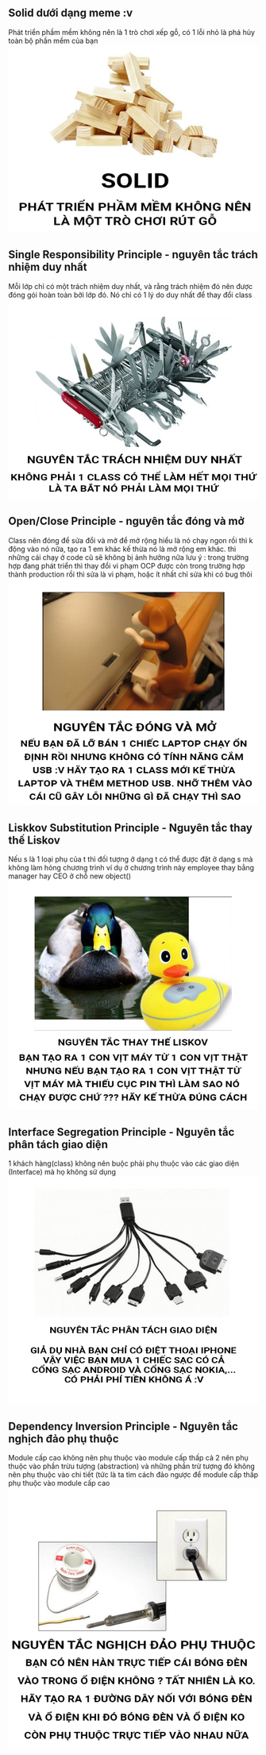 ## Solid dưới dạng meme :v
Phát triển phầm mềm không nên là 1 trò chơi xếp gỗ, có 1 lỗi nhỏ là phá hủy toàn bộ phần mềm của bạn
![solid](Meme/solid.png)
## Single Responsibility Principle - nguyên tắc trách nhiệm duy nhất
Mỗi lớp chỉ có một trách nhiệm duy nhất, và rằng trách nhiệm đó nên được đóng gói hoàn toàn bởi lớp đó. Nó chỉ có 1 lý do duy nhất để thay đổi class
![srp](meme/srp.png)
## Open/Close Principle - nguyên tắc đóng và mở
Class nên đóng để sửa đổi và mở để mở rộng hiểu là nó chạy ngon rồi thì k động vào nó nữa, tạo ra 1 em khác kế thừa nó là mở rộng em khác. thì những cái chạy ở code cũ sẽ không bị ảnh hưởng nữa
lưu ý : trong trường hợp đang phát triển thì thay đổi vi phạm OCP được còn trong trường hợp thành production rồi thì sửa là vi phạm, hoặc ít nhất chỉ sửa khi có bug thôi
![ocp](meme/ocp.png)
## Liskkov Substitution Principle - Nguyên tắc thay thế Liskov
Nếu s là 1 loại phụ của t thì đối tượng ở dạng t có thể được đặt ở dạng s mà không làm hỏng chương trình ví dụ ở chương trình này employee thay bằng manager hay CEO ở chỗ new object()
![lsp](meme/lsp.png)
## Interface Segregation Principle - Nguyên tắc phân tách giao diện
1 khách hàng(class) không nên buộc phải phụ thuộc vào các giao diện (Interface) mà họ không sử dụng
![isp](meme/isp.png)
## Dependency Inversion Principle - Nguyên tắc nghịch đảo phụ thuộc
Module cấp cao không nên phụ thuộc vào module cấp thấp cả 2 nên phụ thuộc vào phần trừu tượng (abstraction) và những phần trừ tượng đó không nên phụ thuộc vào chi tiết (tức là ta tìm cách đảo ngược để module cấp thấp phụ thuộc vào module cấp cao
![dip](meme/dip.png)
